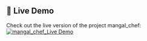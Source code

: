 ## 🚀 Live Demo
Check out the live version of the project mangal_chef:  
[![mangal_chef_Live Demo](https://img.shields.io/badge/Live%20Demo-Netlify-brightgreen?style=for-the-badge&logo=netlify)](https://sweet-shortbread-d8d5bd.netlify.app/)

